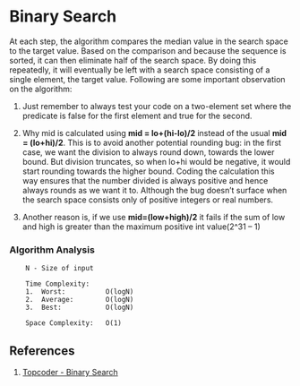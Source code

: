 # Binary Search
At each step, the algorithm compares the median value in the search space to the target value. Based on the comparison and because the sequence is sorted, it can then eliminate half of the search space. By doing this repeatedly, it will eventually be left with a search space consisting of a single element, the target value. Following are some important observation on the algorithm:
1. Just remember to always test your code on a two-element set where the predicate is false for the first element and true for the second.

2. Why mid is calculated using **mid = lo+(hi-lo)/2** instead of the usual **mid = (lo+hi)/2**. This is to avoid another potential rounding bug: in the first case, we want the division to always round down, towards the lower bound. But division truncates, so when lo+hi would be negative, it would start rounding towards the higher bound. Coding the calculation this way ensures that the number divided is always positive and hence always rounds as we want it to. Although the bug doesn’t surface when the search space consists only of positive integers or real numbers.

3. Another reason is, if we use **mid=(low+high)/2** it fails if the sum of low and high is greater than the maximum positive int value(2^31 – 1)

### Algorithm Analysis
```
    N - Size of input

    Time Complexity:   
    1.  Worst:          O(logN)
    2.  Average:        O(logN)
    3.  Best:           O(logN)

    Space Complexity:   O(1)
```

## References
1. [Topcoder - Binary Search](https://www.topcoder.com/thrive/articles/Binary%20Search)
